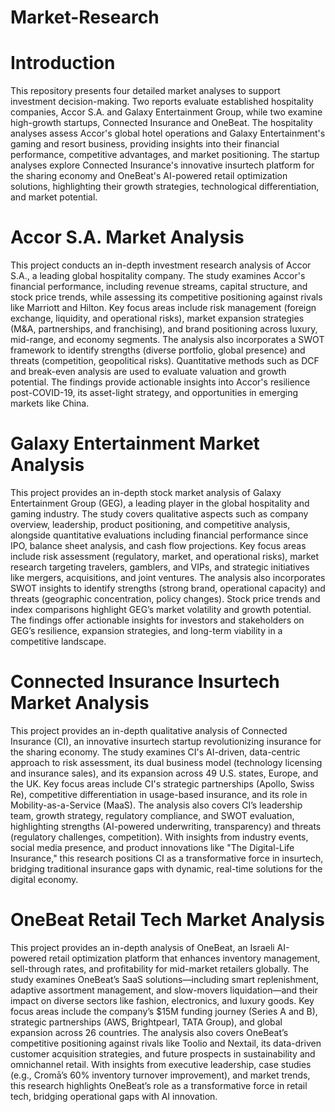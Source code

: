 # Market-Research

# Introduction
This repository presents four detailed market analyses to support investment decision-making. Two reports evaluate established hospitality companies, Accor S.A. and Galaxy Entertainment Group, while two examine high-growth startups, Connected Insurance and OneBeat. The hospitality analyses assess Accor's global hotel operations and Galaxy Entertainment's gaming and resort business, providing insights into their financial performance, competitive advantages, and market positioning. The startup analyses explore Connected Insurance's innovative insurtech platform for the sharing economy and OneBeat's AI-powered retail optimization solutions, highlighting their growth strategies, technological differentiation, and market potential.

# Accor S.A. Market Analysis
This project conducts an in-depth investment research analysis of Accor S.A., a leading global hospitality company. The study examines Accor's financial performance, including revenue streams, capital structure, and stock price trends, while assessing its competitive positioning against rivals like Marriott and Hilton. Key focus areas include risk management (foreign exchange, liquidity, and operational risks), market expansion strategies (M&A, partnerships, and franchising), and brand positioning across luxury, mid-range, and economy segments. The analysis also incorporates a SWOT framework to identify strengths (diverse portfolio, global presence) and threats (competition, geopolitical risks). Quantitative methods such as DCF and break-even analysis are used to evaluate valuation and growth potential. The findings provide actionable insights into Accor's resilience post-COVID-19, its asset-light strategy, and opportunities in emerging markets like China.

# Galaxy Entertainment Market Analysis
This project provides an in-depth stock market analysis of Galaxy Entertainment Group (GEG), a leading player in the global hospitality and gaming industry. The study covers qualitative aspects such as company overview, leadership, product positioning, and competitive analysis, alongside quantitative evaluations including financial performance since IPO, balance sheet analysis, and cash flow projections. Key focus areas include risk assessment (regulatory, market, and operational risks), market research targeting travelers, gamblers, and VIPs, and strategic initiatives like mergers, acquisitions, and joint ventures. The analysis also incorporates SWOT insights to identify strengths (strong brand, operational capacity) and threats (geographic concentration, policy changes). Stock price trends and index comparisons highlight GEG’s market volatility and growth potential. The findings offer actionable insights for investors and stakeholders on GEG’s resilience, expansion strategies, and long-term viability in a competitive landscape.


# Connected Insurance Insurtech Market Analysis
This project provides an in-depth qualitative analysis of Connected Insurance (CI), an innovative insurtech startup revolutionizing insurance for the sharing economy. The study examines CI's AI-driven, data-centric approach to risk assessment, its dual business model (technology licensing and insurance sales), and its expansion across 49 U.S. states, Europe, and the UK. Key focus areas include CI's strategic partnerships (Apollo, Swiss Re), competitive differentiation in usage-based insurance, and its role in Mobility-as-a-Service (MaaS). The analysis also covers CI’s leadership team, growth strategy, regulatory compliance, and SWOT evaluation, highlighting strengths (AI-powered underwriting, transparency) and threats (regulatory challenges, competition). With insights from industry events, social media presence, and product innovations like "The Digital-Life Insurance," this research positions CI as a transformative force in insurtech, bridging traditional insurance gaps with dynamic, real-time solutions for the digital economy.


# OneBeat Retail Tech Market Analysis
This project provides an in-depth analysis of OneBeat, an Israeli AI-powered retail optimization platform that enhances inventory management, sell-through rates, and profitability for mid-market retailers globally. The study examines OneBeat’s SaaS solutions—including smart replenishment, adaptive assortment management, and slow-movers liquidation—and their impact on diverse sectors like fashion, electronics, and luxury goods. Key focus areas include the company’s $15M funding journey (Series A and B), strategic partnerships (AWS, Brightpearl, TATA Group), and global expansion across 26 countries. The analysis also covers OneBeat’s competitive positioning against rivals like Toolio and Nextail, its data-driven customer acquisition strategies, and future prospects in sustainability and omnichannel retail. With insights from executive leadership, case studies (e.g., Cromā’s 60% inventory turnover improvement), and market trends, this research highlights OneBeat’s role as a transformative force in retail tech, bridging operational gaps with AI innovation.

